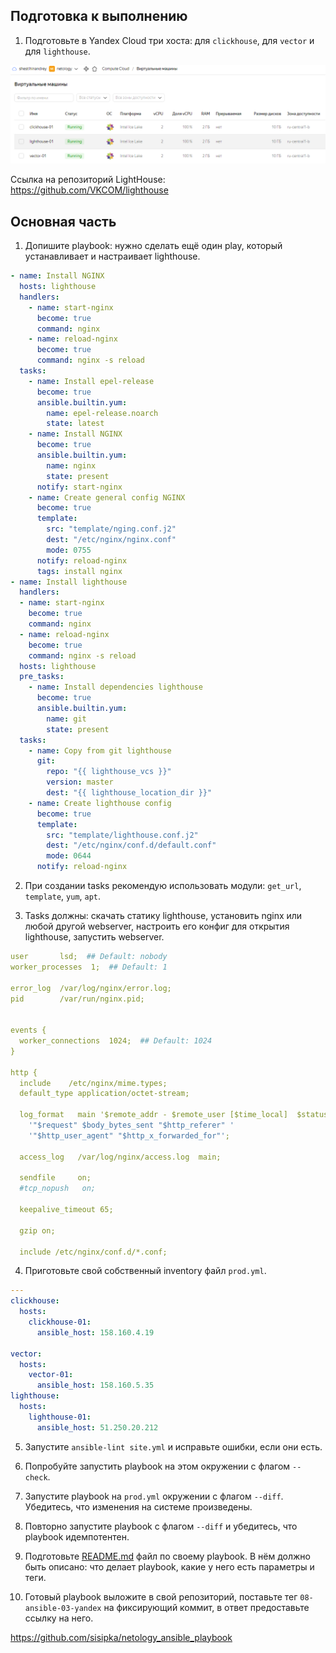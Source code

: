 ## Подготовка к выполнению

1. Подготовьте в Yandex Cloud три хоста: для `clickhouse`, для `vector` и для `lighthouse`.

<p align="left">
  <img src="./pic/8.3_ya_cloud_vm.png">
</p>

Ссылка на репозиторий LightHouse: https://github.com/VKCOM/lighthouse

## Основная часть

1. Допишите playbook: нужно сделать ещё один play, который устанавливает и настраивает lighthouse.

```yaml
- name: Install NGINX
  hosts: lighthouse
  handlers:
    - name: start-nginx
      become: true
      command: nginx
    - name: reload-nginx
      become: true
      command: nginx -s reload
  tasks: 
    - name: Install epel-release
      become: true
      ansible.builtin.yum:
        name: epel-release.noarch
        state: latest
    - name: Install NGINX
      become: true
      ansible.builtin.yum:
        name: nginx
        state: present
      notify: start-nginx
    - name: Create general config NGINX
      become: true
      template:
        src: "template/nging.conf.j2"
        dest: "/etc/nginx/nginx.conf"
        mode: 0755
      notify: reload-nginx
      tags: install nginx
- name: Install lighthouse
  handlers:
  - name: start-nginx
    become: true
    command: nginx
  - name: reload-nginx
    become: true
    command: nginx -s reload
  hosts: lighthouse
  pre_tasks:
    - name: Install dependencies lighthouse
      become: true
      ansible.builtin.yum:
        name: git
        state: present
  tasks:
    - name: Copy from git lighthouse
      git:
        repo: "{{ lighthouse_vcs }}"
        version: master
        dest: "{{ lighthouse_location_dir }}"
    - name: Create lighthouse config
      become: true
      template:
        src: "template/lighthouse.conf.j2"
        dest: "/etc/nginx/conf.d/default.conf"
        mode: 0644
      notify: reload-nginx
```

2. При создании tasks рекомендую использовать модули: `get_url`, `template`, `yum`, `apt`.

3. Tasks должны: скачать статику lighthouse, установить nginx или любой другой webserver, настроить его конфиг для открытия lighthouse, запустить webserver.

```yaml
user       lsd;  ## Default: nobody
worker_processes  1;  ## Default: 1

error_log  /var/log/nginx/error.log;
pid        /var/run/nginx.pid;


events {
  worker_connections  1024;  ## Default: 1024
}

http {
  include    /etc/nginx/mime.types;
  default_type application/octet-stream;

  log_format   main '$remote_addr - $remote_user [$time_local]  $status '
    '"$request" $body_bytes_sent "$http_referer" '
    '"$http_user_agent" "$http_x_forwarded_for"';

  access_log   /var/log/nginx/access.log  main;

  sendfile     on;
  #tcp_nopush   on;
  
  keepalive_timeout 65;

  gzip on;

  include /etc/nginx/conf.d/*.conf;
```

4. Приготовьте свой собственный inventory файл `prod.yml`.

```yaml
---
clickhouse:
  hosts:
    clickhouse-01:
      ansible_host: 158.160.4.19

vector:
  hosts:
    vector-01:
      ansible_host: 158.160.5.35
lighthouse:
  hosts:
    lighthouse-01:
      ansible_host: 51.250.20.212
```

5. Запустите `ansible-lint site.yml` и исправьте ошибки, если они есть.

6. Попробуйте запустить playbook на этом окружении с флагом `--check`.

7. Запустите playbook на `prod.yml` окружении с флагом `--diff`. Убедитесь, что изменения на системе произведены.

8. Повторно запустите playbook с флагом `--diff` и убедитесь, что playbook идемпотентен.

9.  Подготовьте [README.md](https://github.com/sisipka/netology_ansible_playbook/blob/master/README.md) файл по своему playbook. В нём должно быть описано: что делает playbook, какие у него есть параметры и теги.

10. Готовый playbook выложите в свой репозиторий, поставьте тег `08-ansible-03-yandex` на фиксирующий коммит, в ответ предоставьте ссылку на него.

https://github.com/sisipka/netology_ansible_playbook
